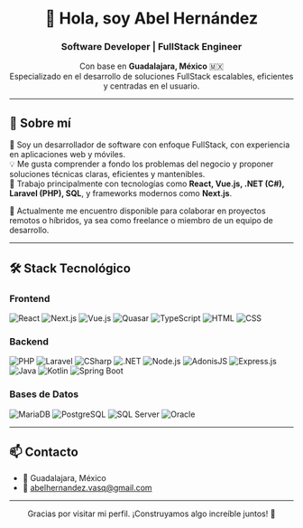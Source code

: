 <h1 align="center">👋 Hola, soy Abel Hernández</h1>
<h3 align="center">Software Developer | FullStack Engineer</h3>

<p align="center">
  Con base en <strong>Guadalajara, México</strong> 🇲🇽 <br/>
  Especializado en el desarrollo de soluciones FullStack escalables, eficientes y centradas en el usuario. 
</p>

---

## 🧠 Sobre mí

🎯 Soy un desarrollador de software con enfoque FullStack, con experiencia en aplicaciones web y móviles.  
💡 Me gusta comprender a fondo los problemas del negocio y proponer soluciones técnicas claras, eficientes y mantenibles.  
🚀 Trabajo principalmente con tecnologías como **React, Vue.js, .NET (C#), Laravel (PHP), SQL**, y frameworks modernos como **Next.js**.

📌 Actualmente me encuentro disponible para colaborar en proyectos remotos o híbridos, ya sea como freelance o miembro de un equipo de desarrollo.

---

## 🛠️ Stack Tecnológico

### Frontend
![React](https://img.shields.io/badge/-React-20232A?logo=react&logoColor=61DAFB)
![Next.js](https://img.shields.io/badge/-Next.js-black?logo=next.js)
![Vue.js](https://img.shields.io/badge/-Vue.js-35495E?logo=vue.js&logoColor=4FC08D)
![Quasar](https://img.shields.io/badge/-Quasar-1976D2?logo=quasar&logoColor=white)
![TypeScript](https://img.shields.io/badge/-TypeScript-3178C6?logo=typescript&logoColor=fff)
![HTML](https://img.shields.io/badge/-HTML5-E34F26?logo=html5&logoColor=fff)
![CSS](https://img.shields.io/badge/-CSS3-1572B6?logo=css3&logoColor=fff)

### Backend
![PHP](https://img.shields.io/badge/-PHP-777BB4?logo=php&logoColor=white)
![Laravel](https://img.shields.io/badge/-Laravel-FF2D20?logo=laravel&logoColor=white)
![CSharp](https://img.shields.io/badge/-C%23-239120?logo=csharp&logoColor=white)
![.NET](https://img.shields.io/badge/-ASP.NET-512BD4?logo=dotnet&logoColor=white)
![Node.js](https://img.shields.io/badge/-Node.js-339933?logo=node.js&logoColor=white)
![AdonisJS](https://img.shields.io/badge/-AdonisJS-4B1E07?logo=adonisjs&logoColor=white)
![Express.js](https://img.shields.io/badge/-Express.js-000000?logo=express&logoColor=white)
![Java](https://img.shields.io/badge/-Java-007396?logo=java&logoColor=white)
![Kotlin](https://img.shields.io/badge/-Kotlin-0095D5?logo=kotlin&logoColor=white)
![Spring Boot](https://img.shields.io/badge/-Spring_Boot-6DB33F?logo=springboot&logoColor=white)

### Bases de Datos
![MariaDB](https://img.shields.io/badge/-MariaDB-003545?logo=mariadb&logoColor=white)
![PostgreSQL](https://img.shields.io/badge/-PostgreSQL-336791?logo=postgresql&logoColor=white)
![SQL Server](https://img.shields.io/badge/-SQL%20Server-CC2927?logo=microsoftsqlserver&logoColor=white)
![Oracle](https://img.shields.io/badge/-Oracle-F80000?logo=oracle&logoColor=white)

---

## 📫 Contacto

- 📍 Guadalajara, México  
- 📧 abelhernandez.vasq@gmail.com
  
---

<p align="center">
  Gracias por visitar mi perfil. ¡Construyamos algo increíble juntos! 🚀
</p>
